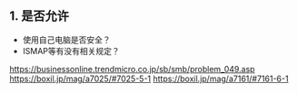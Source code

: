

## 1. 是否允许

- 使用自己电脑是否安全？
- ISMAP等有没有相关规定？



https://businessonline.trendmicro.co.jp/sb/smb/problem_049.asp
https://boxil.jp/mag/a7025/#7025-5-1
https://boxil.jp/mag/a7161/#7161-6-1